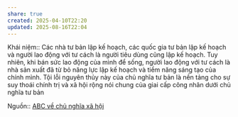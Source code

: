 ```yaml
---
share: true
created: 2025-04-10T22:20
updated: 2025-08-16T22:04
---
```

Khái niệm:: 
Các nhà tư bản lập kế hoạch, các quốc gia tư bản lập kế hoạch và người lao động với tư cách là người tiêu dùng cũng lập kế hoạch. Tuy nhiên, khi bán sức lao động của mình để sống, người lao động với tư cách là nhà sản xuất đã từ bỏ năng lực lập kế hoạch và tiềm năng sáng tạo của chính mình. Tội lỗi nguyên thủy này của chủ nghĩa tư bản là nền tảng cho sự suy thoái chính trị và xã hội rộng nói chung của giai cấp công nhân dưới chủ nghĩa tư bản

Nguồn:: [ABC về chủ nghĩa xã hội](../../%CE%9E%20Ngu%E1%BB%93n/ABC%20v%E1%BB%81%20ch%E1%BB%A7%20ngh%C4%A9a%20x%C3%A3%20h%E1%BB%99i.md)
